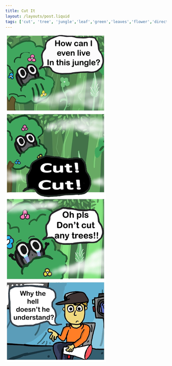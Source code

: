 ```yaml
---
title: Cut It
layout: /layouts/post.liquid
tags: ['cut', 'tree', 'jungle','leaf','green','leaves','flower','director','film making','light camera overact','set', 'forest', 'dumb']
---
```


<img class="back comicimg" src="./comic.jpg" style="aspect-ratio:  0.31;" />
